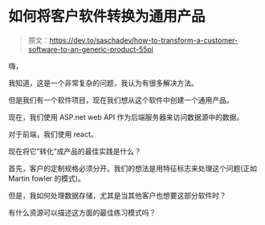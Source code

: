 # 如何将客户软件转换为通用产品

> 原文：<https://dev.to/saschadev/how-to-transform-a-customer-software-to-an-generic-product-55pi>

嗨，

我知道，这是一个非常复杂的问题，我认为有很多解决方法。

但是我们有一个软件项目，现在我们想从这个软件中创建一个通用产品。

现在，我们使用 ASP.net web API 作为后端服务器来访问数据源中的数据。

对于前端，我们使用 react。

现在将它“转化”成产品的最佳实践是什么？

首先，客户的定制规格必须分开。我们的想法是用特征标志来处理这个问题(正如 Martin fowler 的模式)。

但是，我如何处理数据存储，尤其是当其他客户也想要这部分软件时？

有什么资源可以描述这方面的最佳练习模式吗？